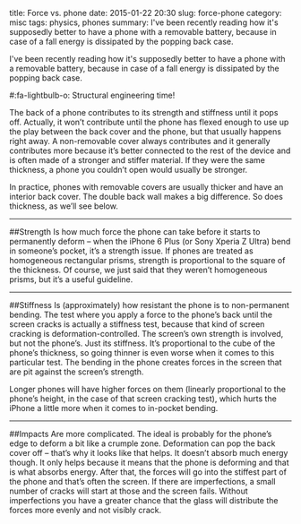 title: Force vs. phone
date: 2015-01-22 20:30
slug: force-phone
category: misc
tags: physics, phones
summary: I've been recently reading how it's supposedly better to have a phone with a removable battery, because in case of a fall energy is dissipated by the popping back case.

I've been recently reading how it's supposedly better to have a phone with a removable battery, because in case of a fall energy is dissipated by the popping back case.

#:fa-lightbulb-o: Structural engineering time!

The back of a phone contributes to its strength and stiffness until it pops off. Actually, it won’t contribute until the phone has flexed enough to use up the play between the back cover and the phone, but that usually happens right away. A non-removable cover always contributes and it generally contributes more because it’s better connected to the rest of the device and is often made of a stronger and stiffer material. If they were the same thickness, a phone you couldn’t open would usually be stronger.

In practice, phones with removable covers are usually thicker and have an interior back cover. The double back wall makes a big difference. So does thickness, as we’ll see below.

---

##Strength
Is how much force the phone can take before it starts to permanently deform – when the iPhone 6 Plus (or Sony Xperia Z Ultra) bend in someone’s pocket, it’s a strength issue. If phones are treated as homogeneous rectangular prisms, strength is proportional to the square of the thickness. Of course, we just said that they weren’t homogeneous prisms, but it’s a useful guideline.

---

##Stiffness
Is (approximately) how resistant the phone is to non-permanent bending. The test where you apply a force to the phone’s back until the screen cracks is actually a stiffness test, because that kind of screen cracking is deformation-controlled. The screen’s own strength is involved, but not the phone’s. Just its stiffness. It’s proportional to the cube of the phone’s thickness, so going thinner is even worse when it comes to this particular test. The bending in the phone creates forces in the screen that are pit against the screen’s strength.

Longer phones will have higher forces on them (linearly proportional to the phone’s height, in the case of that screen cracking test), which hurts the iPhone a little more when it comes to in-pocket bending.

---

##Impacts
Are more complicated. The ideal is probably for the phone’s edge to deform a bit like a crumple zone. Deformation can pop the back cover off – that’s why it looks like that helps. It doesn’t absorb much energy though. It only helps because it means that the phone is deforming and that is what absorbs energy. After that, the forces will go into the stiffest part of the phone and that’s often the screen. If there are imperfections, a small number of cracks will start at those and the screen fails. Without imperfections you have a greater chance that the glass will distribute the forces more evenly and not visibly crack.
